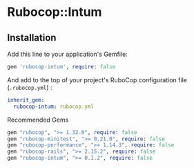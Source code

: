 # Rubocop::Intum

## Installation
  
Add this line to your application's Gemfile:

```ruby
gem 'rubocop-intum', require: false
```

And add to the top of your project's RuboCop configuration file (`.rubocop.yml`) :

  ```yml
  inherit_gem:
    rubocop-intum: rubocop.yml
  ```

Recommended Gems

```ruby
gem "rubocop", ">= 1.32.0", require: false
gem "rubocop-minitest", ">= 0.21.0", require: false
gem "rubocop-performance", ">= 1.14.3", require: false
gem "rubocop-rails", ">= 2.15.2", require: false
gem "rubocop-intum", ">= 0.1.2", require: false
```
